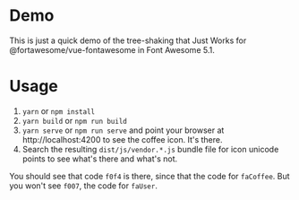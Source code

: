 # Demo
This is just a quick demo of the tree-shaking that Just Works for @fortawesome/vue-fontawesome in Font Awesome 5.1.

# Usage
1. `yarn` or `npm install`
1. `yarn build` or `npm run build`
1. `yarn serve` or `npm run serve` and point your browser at http://localhost:4200 to see the coffee icon. It's there.
1. Search the resulting `dist/js/vendor.*.js` bundle file for icon unicode points to see what's there and what's not.

You should see that code `f0f4` is there, since that the code for `faCoffee`. But you won't see `f007`, the code
for `faUser`.
